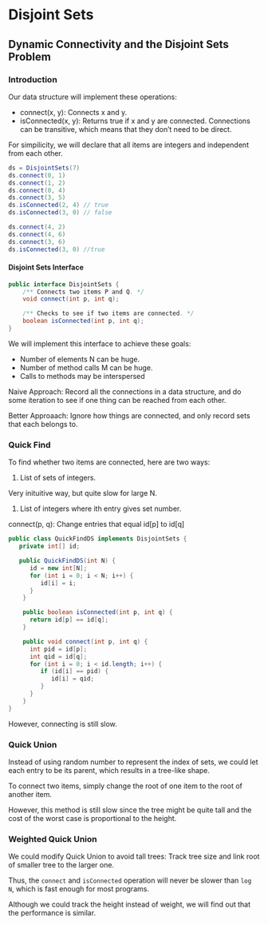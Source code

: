 # Disjoint Sets

## Dynamic Connectivity and the Disjoint Sets Problem

### Introduction

Our data structure will implement these operations:

* connect\(x, y\): Connects x and y.
* isConnected\(x, y\): Returns true if x and y are connected. Connections can be transitive, which means that they don’t need to be direct.

For simpilicity, we will declare that all items are integers and independent from each other.

```java
ds = DisjointSets(7)
ds.connect(0, 1)
ds.connect(1, 2)
ds.connect(0, 4)
ds.connect(3, 5)
ds.isConnected(2, 4) // true
ds.isConnected(3, 0) // false

ds.connect(4, 2)
ds.connect(4, 6)
ds.connect(3, 6)
ds.isConnected(3, 0) //true
```

#### Disjoint Sets Interface

```java
public interface DisjointSets {
    /** Connects two items P and Q. */
    void connect(int p, int q);

    /** Checks to see if two items are connected. */
    boolean isConnected(int p, int q);
}
```

We will implement this interface to achieve these goals:

* Number of elements N can be huge.
* Number of method calls M can be huge.
* Calls to methods may be interspersed

Naive Approach: Record all the connections in a data structure, and do some iteration to see if one thing can be reached from each other.

Better Approaach: Ignore how things are connected, and only record sets that each belongs to.

### Quick Find

To find whether two items are connected, here are two ways:

1. List of sets of integers.

Very inituitive way, but quite slow for large N.

1. List of integers where ith entry gives set number.

connect\(p, q\): Change entries that equal id\[p\] to id\[q\]

```java
public class QuickFindDS implements DisjointSets {
   private int[] id;

   public QuickFindDS(int N) {
      id = new int[N];
      for (int i = 0; i < N; i++) {
         id[i] = i;
      }
    }

    public boolean isConnected(int p, int q) {
      return id[p] == id[q];
    }

    public void connect(int p, int q) {
      int pid = id[p];
      int qid = id[q];
      for (int i = 0; i < id.length; i++) {
         if (id[i] == pid) {
            id[i] = qid;
         }
      }
    }
}
```

However, connecting is still slow.

### Quick Union

Instead of using random number to represent the index of sets, we could let each entry to be its parent, which results in a tree-like shape.

To connect two items, simply change the root of one item to the root of another item.

However, this method is still slow since the tree might be quite tall and the cost of the worst case is proportional to the height.

### Weighted Quick Union

We could modify Quick Union to avoid tall trees: Track tree size and link root of smaller tree to the larger one.

Thus, the `connect` and `isConnected` operation will never be slower than `log N`, which is fast enough for most programs.

Although we could track the height instead of weight, we will find out that the performance is similar.
